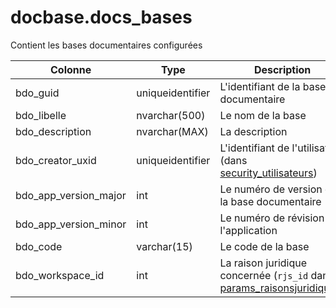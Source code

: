 # docbase.docs_bases

Contient les bases documentaires configurées

Colonne|Type|Description
---|---|---
bdo_guid|uniqueidentifier|L'identifiant de la base documentaire 
bdo_libelle|nvarchar(500)|Le nom de la base 
bdo_description|nvarchar(MAX)|La description 
bdo_creator_uxid|uniqueidentifier|L'identifiant de l'utilisateur (dans [security_utilisateurs](generated_security_utilisateurs.md)) 
bdo_app_version_major|int|Le numéro de version de la base documentaire 
bdo_app_version_minor|int|Le numéro de révision de l'application 
bdo_code|varchar(15)|Le code de la base 
bdo_workspace_id|int|La raison juridique concernée (`rjs_id` dans [params_raisonsjuridiques](generated_params_raisonsjuridiques.md)) 
